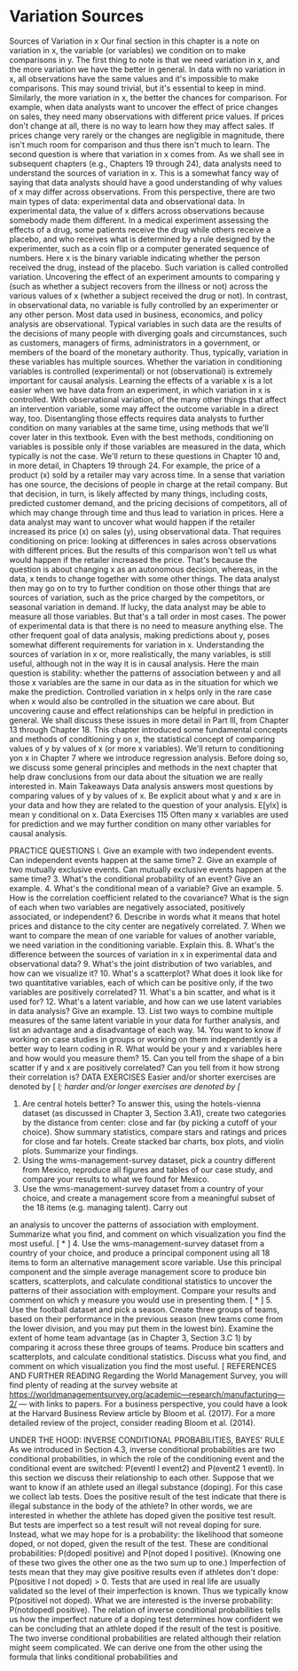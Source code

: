 # Variation Sources

Sources of Variation in x Our final section in this chapter is a note on variation in x, the variable (or variables) we condition on to make comparisons in y. The first thing to note is that we need variation in x, and the more variation we have the better in general. In data with no variation in x, all observations have the same values and it's impossible to make comparisons. This may sound trivial, but it's essential to keep in mind. Similarly, the more variation in x, the better the chances for comparison. For example, when data analysts want to uncover the effect of price changes on sales, they need many observations with different price values. If prices don't change at all, there is no way to learn how they may affect sales. If prices change very rarely or the changes are negligible in magnitude, there isn't much room for comparison and thus there isn't much to learn. The second question is where that variation in x comes from. As we shall see in subsequent chapters (e.g., Chapters 19 through 24), data analysts need to understand the sources of variation in x. This is a somewhat fancy way of saying that data analysts should have a good understanding of why values of x may differ across observations. From this perspective, there are two main types of data: experimental data and observational data. In experimental data, the value of x differs across observations because somebody made them different. In a medical experiment assessing the effects of a drug, some patients receive the drug while others receive a placebo, and who receives what is determined by a rule designed by the experimenter, such as a coin flip or a computer generated sequence of numbers. Here x is the binary variable indicating whether the person received the drug, instead of the placebo. Such variation is called controlled variation. Uncovering the effect of an experiment amounts to comparing y (such as whether a subject recovers from the illness or not) across the various values of x (whether a subject received the drug or not). In contrast, in observational data, no variable is fully controlled by an experimenter or any other person. Most data used in business, economics, and policy analysis are observational. Typical variables in such data are the results of the decisions of many people with diverging goals and circumstances, such as customers, managers of firms, administrators in a government, or members of the board of the monetary authority. Thus, typically, variation in these variables has multiple sources. Whether the variation in conditioning variables is controlled (experimental) or not (observational) is extremely important for causal analysis. Learning the effects of a variable x is a lot easier when we have data from an experiment, in which variation in x is controlled. With observational variation, of the many other things that affect an intervention variable, some may affect the outcome variable in a direct way, too. Disentangling those effects requires data analysts to further condition on many variables at the same time, using methods that we'll cover later in this textbook. Even with the best methods, conditioning on variables is possible only if those variables are measured in the data, which typically is not the case. We'll return to these questions in Chapter 10 and, in more detail, in Chapters 19 through 24. For example, the price of a product (x) sold by a retailer may vary across time. In a sense that variation has one source, the decisions of people in charge at the retail company. But that decision, in turn, is likely affected by many things, including costs, predicted customer demand, and the pricing decisions of competitors, all of which may change through time and thus lead to variation in prices. Here a data analyst may want to uncover what would happen if the retailer increased its price (x) on sales (y), using observational data. That requires conditioning on price: looking at differences in sales across observations with different prices. But the results of this comparison won't tell us what would happen if the retailer increased the price. That's because the question is about changing x as an autonomous decision, whereas, in the data, x tends to change together with some other things. The data analyst then may go on to try to further condition on those other things that are sources of variation, such as the price charged by the competitors, or seasonal variation in demand. If lucky, the data analyst may be able to measure all those variables. But that's a tall order in most cases. The power of experimental data is that there is no need to measure anything else. The other frequent goal of data analysis, making predictions about y, poses somewhat different requirements for variation in x. Understanding the sources of variation in x or, more realistically, the many variables, is still useful, although not in the way it is in causal analysis. Here the main question is stability: whether the patterns of association between y and all those x variables are the same in our data as in the situation for which we make the prediction. Controlled variation in x helps only in the rare case when x would also be controlled in the situation we care about. But uncovering cause and effect relationships can be helpful in prediction in general. We shall discuss these issues in more detail in Part Ill, from Chapter 13 through Chapter 18. This chapter introduced some fundamental concepts and methods of conditioning y on x, the statistical concept of comparing values of y by values of x (or more x variables). We'll return to conditioning yon x in Chapter 7 where we introduce regression analysis. Before doing so, we discuss some general principles and methods in the next chapter that help draw conclusions from our data about the situation we are really interested in. Main Takeaways Data analysis answers most questions by comparing values of y by values of x. Be explicit about what y and x are in your data and how they are related to the question of your analysis. E\[ylx] is mean y conditional on x. Data Exercises 115 Often many x variables are used for prediction and we may further condition on many other variables for causal analysis.

PRACTICE QUESTIONS l. Give an example with two independent events. Can independent events happen at the same time? 2. Give an example of two mutually exclusive events. Can mutually exclusive events happen at the same time? 3. What's the conditional probability of an event? Give an example. 4. What's the conditional mean of a variable? Give an example. 5. How is the correlation coefficient related to the covariance? What is the sign of each when two variables are negatively associated, positively associated, or independent? 6. Describe in words what it means that hotel prices and distance to the city center are negatively correlated. 7. When we want to compare the mean of one variable for values of another variable, we need variation in the conditioning variable. Explain this. 8. What's the difference between the sources of variation in x in experimental data and observational data? 9. What's the joint distribution of two variables, and how can we visualize it? 10. What's a scatterplot? What does it look like for two quantitative variables, each of which can be positive only, if the two variables are positively correlated? 11. What's a bin scatter, and what is it used for? 12. What's a latent variable, and how can we use latent variables in data analysis? Give an example. 13. List two ways to combine multiple measures of the same latent variable in your data for further analysis, and list an advantage and a disadvantage of each way. 14. You want to know if working on case studies in groups or working on them independently is a better way to learn coding in R. What would be your y and x variables here and how would you measure them? 15. Can you tell from the shape of a bin scatter if y and x are positively correlated? Can you tell from it how strong their correlation is? DATA EXERCISES Easier and/or shorter exercises are denoted by \[ _l; harder and/or longer exercises are denoted by \[_

1. Are central hotels better? To answer this, using the hotels-vienna dataset (as discussed in Chapter 3, Section 3.A1), create two categories by the distance from center: close and far (by picking a cutoff of your choice). Show summary statistics, compare stars and ratings and prices for close and far hotels. Create stacked bar charts, box plots, and violin plots. Summarize your findings.
2. Using the wms-management-survey dataset, pick a country different from Mexico, reproduce all figures and tables of our case study, and compare your results to what we found for Mexico.
3. Use the wms-management-survey dataset from a country of your choice, and create a management score from a meaningful subset of the 18 items (e.g. managing talent). Carry out

an analysis to uncover the patterns of association with employment. Summarize what you find, and comment on which visualization you find the most useful. \[ \* ] 4. Use the wms-management-survey dataset from a country of your choice, and produce a principal component using all 18 items to form an alternative management score variable. Use this principal component and the simple average management score to produce bin scatters, scatterplots, and calculate conditional statistics to uncover the patterns of their association with employment. Compare your results and comment on which y measure you would use in presenting them. \[ \* ] 5. Use the football dataset and pick a season. Create three groups of teams, based on their performance in the previous season (new teams come from the lower division, and you may put them in the lowest bin). Examine the extent of home team advantage (as in Chapter 3, Section 3.C 1) by comparing it across these three groups of teams. Produce bin scatters and scatterplots, and calculate conditional statistics. Discuss what you find, and comment on which visualization you find the most useful. \[ REFERENCES AND FURTHER READING Regarding the World Management Survey, you will find plenty of reading at the survey website at https://worldmanagementsurvey.org/academic—research/manufacturing—2/ — with links to papers. For a business perspective, you could have a look at the Harvard Business Review article by Bloom et al. (2017). For a more detailed review of the project, consider reading Bloom et al. (2014).

UNDER THE HOOD: INVERSE CONDITIONAL PROBABILITIES, BAYES' RULE As we introduced in Section 4.3, inverse conditional probabilities are two conditional probabilities, in which the role of the conditioning event and the conditional event are switched: P(eventl I event2) and P(event2 1 eventl). In this section we discuss their relationship to each other. Suppose that we want to know if an athlete used an illegal substance (doping). For this case we collect lab tests. Does the positive result of the test indicate that there is illegal substance in the body of the athlete? In other words, we are interested in whether the athlete has doped given the positive test result. But tests are imperfect so a test result will not reveal doping for sure. Instead, what we may hope for is a probability: the likelihood that someone doped, or not doped, given the result of the test. These are conditional probabilities: P(dopedl positive) and P(not doped I positive). (Knowing one of these two gives the other one as the two sum up to one.) Imperfection of tests mean that they may give positive results even if athletes don't dope: P(positive I not doped) > 0. Tests that are used in real life are usually validated so the level of their imperfection is known. Thus we typically know P(positivel not doped). What we are interested is the inverse probability: P(notdopedl positive). The relation of inverse conditional probabilities tells us how the imperfect nature of a doping test determines how confident we can be concluding that an athlete doped if the result of the test is positive. The two inverse conditional probabilities are related although their relation might seem complicated. We can derive one from the other using the formula that links conditional probabilities and

